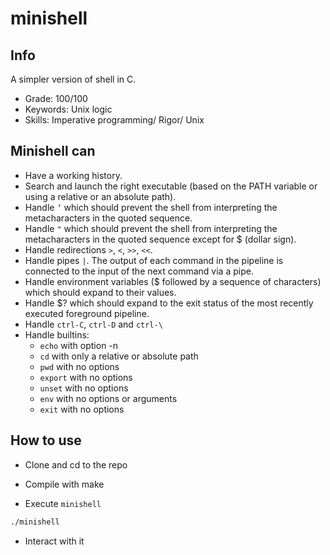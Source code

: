 # minishell

## Info

A simpler version of shell in C.

- Grade: 100/100
- Keywords: Unix logic
- Skills: Imperative programming/ Rigor/ Unix

## Minishell can

- Have a working history.
- Search and launch the right executable (based on the PATH variable or using a relative or an absolute path).
- Handle `’` which should prevent the shell from interpreting the metacharacters in the quoted sequence.
- Handle `"` which should prevent the shell from interpreting the metacharacters in the quoted sequence except for $ (dollar sign).
- Handle redirections `>`, `<`, `>>`, `<<`.
- Handle pipes `|`. The output of each command in the pipeline is connected to the input of the next command via a pipe.
- Handle environment variables ($ followed by a sequence of characters) which should expand to their values.
- Handle $? which should expand to the exit status of the most recently executed foreground pipeline.
- Handle `ctrl-C`, `ctrl-D` and `ctrl-\`
- Handle builtins:
  - `echo` with option -n
  - `cd` with only a relative or absolute path
  - `pwd` with no options
  - `export` with no options
  - `unset` with no options
  - `env` with no options or arguments
  - `exit` with no options

## How to use

- Clone and cd to the repo

- Compile with make

- Execute `minishell` 

```sh
./minishell
```

- Interact with it
